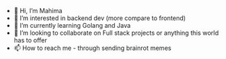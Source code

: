 - 👋 Hi, I’m Mahima 
- 👀 I’m interested in backend dev (more compare to frontend)
- 🌱 I’m currently learning Golang and Java
- 💞️ I’m looking to collaborate on Full stack projects or anything this world has to offer
- 📫 How to reach me - through sending brainrot memes 
  

<!---
mahimasingh04/mahimasingh04 is a ✨ special ✨ repository because its `README.md` (this file) appears on your GitHub profile.
You can click the Preview link to take a look at your changes.
--->
